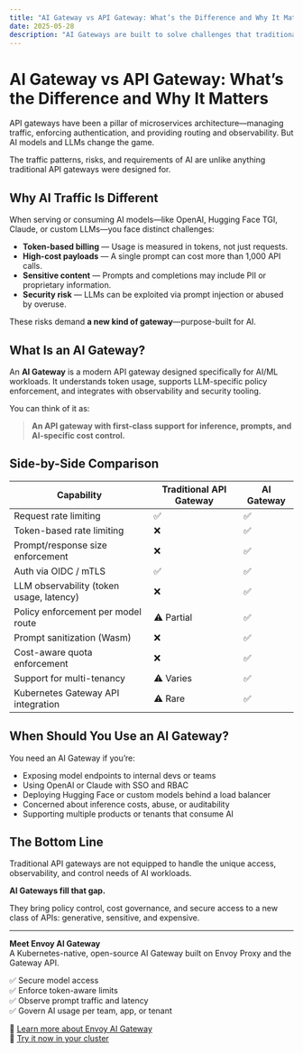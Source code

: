```yaml
---
title: "AI Gateway vs API Gateway: What’s the Difference and Why It Matters"
date: 2025-05-28
description: "AI Gateways are built to solve challenges that traditional API gateways can't—like token-based rate limits, model cost control, and LLM observability. Here's how they compare."
---
```


# AI Gateway vs API Gateway: What’s the Difference and Why It Matters

API gateways have been a pillar of microservices architecture—managing traffic, enforcing authentication, and providing routing and observability. But AI models and LLMs change the game.

The traffic patterns, risks, and requirements of AI are unlike anything traditional API gateways were designed for.

## Why AI Traffic Is Different

When serving or consuming AI models—like OpenAI, Hugging Face TGI, Claude, or custom LLMs—you face distinct challenges:

- **Token-based billing** — Usage is measured in tokens, not just requests.
- **High-cost payloads** — A single prompt can cost more than 1,000 API calls.
- **Sensitive content** — Prompts and completions may include PII or proprietary information.
- **Security risk** — LLMs can be exploited via prompt injection or abused by overuse.

These risks demand **a new kind of gateway**—purpose-built for AI.

## What Is an AI Gateway?

An **AI Gateway** is a modern API gateway designed specifically for AI/ML workloads. It understands token usage, supports LLM-specific policy enforcement, and integrates with observability and security tooling.

You can think of it as:
> **An API gateway with first-class support for inference, prompts, and AI-specific cost control.**

## Side-by-Side Comparison

| Capability                          | Traditional API Gateway | AI Gateway |
|------------------------------------|--------------------------|------------|
| Request rate limiting              | ✅                       | ✅         |
| Token-based rate limiting          | ❌                       | ✅         |
| Prompt/response size enforcement   | ❌                       | ✅         |
| Auth via OIDC / mTLS               | ✅                       | ✅         |
| LLM observability (token usage, latency) | ❌                | ✅         |
| Policy enforcement per model route | ⚠️ Partial               | ✅         |
| Prompt sanitization (Wasm)         | ❌                       | ✅         |
| Cost-aware quota enforcement       | ❌                       | ✅         |
| Support for multi-tenancy          | ⚠️ Varies                | ✅         |
| Kubernetes Gateway API integration | ⚠️ Rare                  | ✅         |

## When Should You Use an AI Gateway?

You need an AI Gateway if you’re:

- Exposing model endpoints to internal devs or teams
- Using OpenAI or Claude with SSO and RBAC
- Deploying Hugging Face or custom models behind a load balancer
- Concerned about inference costs, abuse, or auditability
- Supporting multiple products or tenants that consume AI

## The Bottom Line

Traditional API gateways are not equipped to handle the unique access, observability, and control needs of AI workloads.

**AI Gateways fill that gap.**

They bring policy control, cost governance, and secure access to a new class of APIs: generative, sensitive, and expensive.

---

**Meet Envoy AI Gateway**  
A Kubernetes-native, open-source AI Gateway built on Envoy Proxy and the Gateway API.

✅ Secure model access  
✅ Enforce token-aware limits  
✅ Observe prompt traffic and latency  
✅ Govern AI usage per team, app, or tenant

📘 [Learn more about Envoy AI Gateway](#)  
🚀 [Try it now in your cluster](#)
